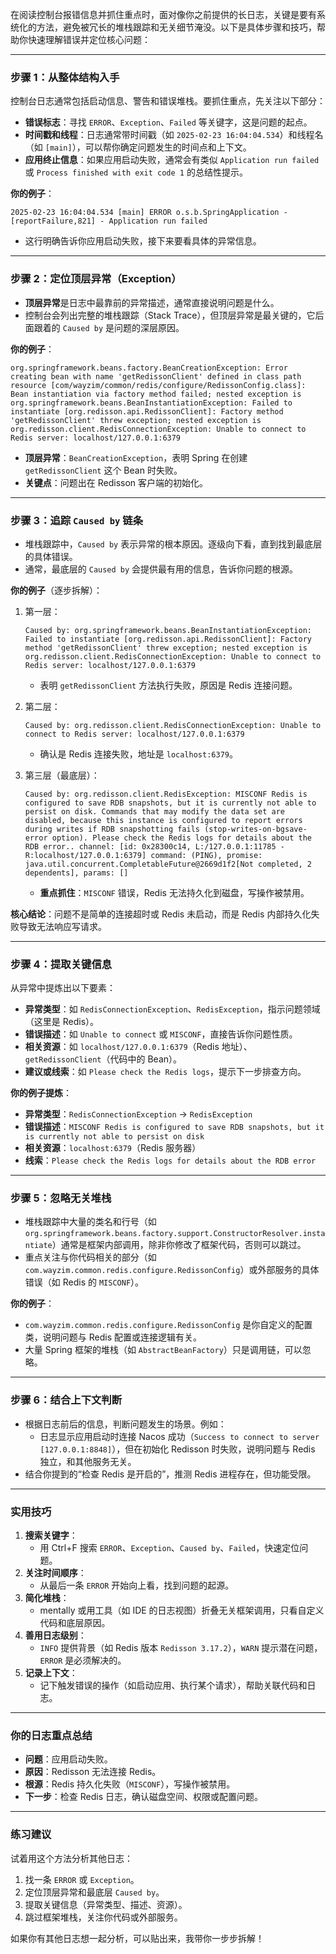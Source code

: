 在阅读控制台报错信息并抓住重点时，面对像你之前提供的长日志，关键是要有系统化的方法，避免被冗长的堆栈跟踪和无关细节淹没。以下是具体步骤和技巧，帮助你快速理解错误并定位核心问题：

---

### 步骤 1：从整体结构入手
控制台日志通常包括启动信息、警告和错误堆栈。要抓住重点，先关注以下部分：
- **错误标志**：寻找 `ERROR`、`Exception`、`Failed` 等关键字，这是问题的起点。
- **时间戳和线程**：日志通常带时间戳（如 `2025-02-23 16:04:04.534`）和线程名（如 `[main]`），可以帮你确定问题发生的时间点和上下文。
- **应用终止信息**：如果应用启动失败，通常会有类似 `Application run failed` 或 `Process finished with exit code 1` 的总结性提示。

**你的例子**：
```
2025-02-23 16:04:04.534 [main] ERROR o.s.b.SpringApplication - [reportFailure,821] - Application run failed
```
- 这行明确告诉你应用启动失败，接下来要看具体的异常信息。

---

### 步骤 2：定位顶层异常（Exception）
- **顶层异常**是日志中最靠前的异常描述，通常直接说明问题是什么。
- 控制台会列出完整的堆栈跟踪（Stack Trace），但顶层异常是最关键的，它后面跟着的 `Caused by` 是问题的深层原因。

**你的例子**：
```
org.springframework.beans.factory.BeanCreationException: Error creating bean with name 'getRedissonClient' defined in class path resource [com/wayzim/common/redis/configure/RedissonConfig.class]: Bean instantiation via factory method failed; nested exception is org.springframework.beans.BeanInstantiationException: Failed to instantiate [org.redisson.api.RedissonClient]: Factory method 'getRedissonClient' threw exception; nested exception is org.redisson.client.RedisConnectionException: Unable to connect to Redis server: localhost/127.0.0.1:6379
```
- **顶层异常**：`BeanCreationException`，表明 Spring 在创建 `getRedissonClient` 这个 Bean 时失败。
- **关键点**：问题出在 Redisson 客户端的初始化。

---

### 步骤 3：追踪 `Caused by` 链条
- 堆栈跟踪中，`Caused by` 表示异常的根本原因。逐级向下看，直到找到最底层的具体错误。
- 通常，最底层的 `Caused by` 会提供最有用的信息，告诉你问题的根源。

**你的例子**（逐步拆解）：
1. 第一层：
   ```
   Caused by: org.springframework.beans.BeanInstantiationException: Failed to instantiate [org.redisson.api.RedissonClient]: Factory method 'getRedissonClient' threw exception; nested exception is org.redisson.client.RedisConnectionException: Unable to connect to Redis server: localhost/127.0.0.1:6379
   ```
   - 表明 `getRedissonClient` 方法执行失败，原因是 Redis 连接问题。

2. 第二层：
   ```
   Caused by: org.redisson.client.RedisConnectionException: Unable to connect to Redis server: localhost/127.0.0.1:6379
   ```
   - 确认是 Redis 连接失败，地址是 `localhost:6379`。

3. 第三层（最底层）：
   ```
   Caused by: org.redisson.client.RedisException: MISCONF Redis is configured to save RDB snapshots, but it is currently not able to persist on disk. Commands that may modify the data set are disabled, because this instance is configured to report errors during writes if RDB snapshotting fails (stop-writes-on-bgsave-error option). Please check the Redis logs for details about the RDB error.. channel: [id: 0x28300c14, L:/127.0.0.1:11785 - R:localhost/127.0.0.1:6379] command: (PING), promise: java.util.concurrent.CompletableFuture@2669d1f2[Not completed, 2 dependents], params: []
   ```
   - **重点抓住**：`MISCONF` 错误，Redis 无法持久化到磁盘，写操作被禁用。

**核心结论**：问题不是简单的连接超时或 Redis 未启动，而是 Redis 内部持久化失败导致无法响应写请求。

---

### 步骤 4：提取关键信息
从异常中提炼出以下要素：
- **异常类型**：如 `RedisConnectionException`、`RedisException`，指示问题领域（这里是 Redis）。
- **错误描述**：如 `Unable to connect` 或 `MISCONF`，直接告诉你问题性质。
- **相关资源**：如 `localhost/127.0.0.1:6379`（Redis 地址）、`getRedissonClient`（代码中的 Bean）。
- **建议或线索**：如 `Please check the Redis logs`，提示下一步排查方向。

**你的例子提炼**：
- **异常类型**：`RedisConnectionException` → `RedisException`
- **错误描述**：`MISCONF Redis is configured to save RDB snapshots, but it is currently not able to persist on disk`
- **相关资源**：`localhost:6379`（Redis 服务器）
- **线索**：`Please check the Redis logs for details about the RDB error`

---

### 步骤 5：忽略无关堆栈
- 堆栈跟踪中大量的类名和行号（如 `org.springframework.beans.factory.support.ConstructorResolver.instantiate`）通常是框架内部调用，除非你修改了框架代码，否则可以跳过。
- 重点关注与你代码相关的部分（如 `com.wayzim.common.redis.configure.RedissonConfig`）或外部服务的具体错误（如 Redis 的 `MISCONF`）。

**你的例子**：
- `com.wayzim.common.redis.configure.RedissonConfig` 是你自定义的配置类，说明问题与 Redis 配置或连接逻辑有关。
- 大量 Spring 框架的堆栈（如 `AbstractBeanFactory`）只是调用链，可以忽略。

---

### 步骤 6：结合上下文判断
- 根据日志前后的信息，判断问题发生的场景。例如：
  - 日志显示应用启动时连接 Nacos 成功（`Success to connect to server [127.0.0.1:8848]`），但在初始化 Redisson 时失败，说明问题与 Redis 独立，和其他服务无关。
- 结合你提到的“检查 Redis 是开启的”，推测 Redis 进程存在，但功能受限。

---

### 实用技巧
1. **搜索关键字**：
   - 用 Ctrl+F 搜索 `ERROR`、`Exception`、`Caused by`、`Failed`，快速定位问题。
2. **关注时间顺序**：
   - 从最后一条 `ERROR` 开始向上看，找到问题的起源。
3. **简化堆栈**：
   -  mentally 或用工具（如 IDE 的日志视图）折叠无关框架调用，只看自定义代码和底层原因。
4. **善用日志级别**：
   - `INFO` 提供背景（如 Redis 版本 `Redisson 3.17.2`），`WARN` 提示潜在问题，`ERROR` 是必须解决的。
5. **记录上下文**：
   - 记下触发错误的操作（如启动应用、执行某个请求），帮助关联代码和日志。

---

### 你的日志重点总结
- **问题**：应用启动失败。
- **原因**：Redisson 无法连接 Redis。
- **根源**：Redis 持久化失败（`MISCONF`），写操作被禁用。
- **下一步**：检查 Redis 日志，确认磁盘空间、权限或配置问题。

---

### 练习建议
试着用这个方法分析其他日志：
1. 找一条 `ERROR` 或 `Exception`。
2. 定位顶层异常和最底层 `Caused by`。
3. 提取关键信息（异常类型、描述、资源）。
4. 跳过框架堆栈，关注你代码或外部服务。

如果你有其他日志想一起分析，可以贴出来，我带你一步步拆解！